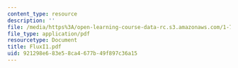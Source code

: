 ```yaml
---
content_type: resource
description: ''
file: /media/https%3A/open-learning-course-data-rc.s3.amazonaws.com/1-72-groundwater-hydrology-fall-2005/921298e683e58ca4677b49f897c36a15_FluxI1.pdf
file_type: application/pdf
resourcetype: Document
title: FluxI1.pdf
uid: 921298e6-83e5-8ca4-677b-49f897c36a15
---
```

